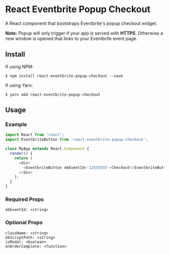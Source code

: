 # React Eventbrite Popup Checkout
A React component that bootstraps Eventbrite's popup checkout widget.

**Note:** Popup will only trigger if your app is served with **HTTPS**. Otherwise a new window is opened that links to your Eventbrite event page.

## Install
If using NPM:
```
$ npm install react-eventbrite-popup-checkout --save
```

If using Yarn:
```
$ yarn add react-eventbrite-popup-checkout
```

## Usage

### Example
```js
import React from 'react';
import EventbriteButton from 'react-eventbrite-popup-checkout';

class MyApp extends React.Component {
  render() {
    return (
      <div>
        <EventbriteButton ebEventId='12555555'>Checkout</EventbriteButton>
      </div>
    );
  }
}
```
### Required Props
```
ebEventId: <string>
```

### Optional Props
```
className: <string>
ebScriptPath: <string>
isModal: <boolean>
onOrderComplete: <function>
```
